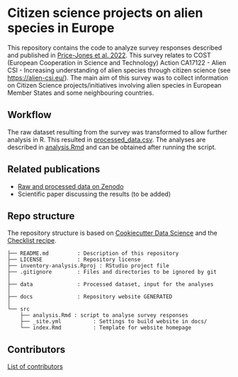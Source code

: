 # Citizen science projects on alien species in Europe

This repository contains the code to analyze survey responses described and published in [Price-Jones et al. 2022](https://doi.org/10.5281/zenodo.4719259). This survey relates to COST (European Cooperation in Science and Technology) Action CA17122 - Alien CSI - Increasing understanding of alien species through citizen science (see https://alien-csi.eu/). The main aim of this survey was to collect information on Citizen Science projects/initiatives involving alien species in European Member States and some neighbouring countries.

## Workflow

The raw dataset resulting from the survey was transformed to allow further analysis in R. This resulted in [processed_data.csv](https://github.com/alien-csi/inventory-analysis/blob/master/data/processed_data.csv). The analyses are described in [analysis.Rmd](https://github.com/alien-csi/inventory-analysis/blob/master/src/analysis.Rmd) and can be obtained after running the script.

## Related publications

* [Raw and processed data on Zenodo](https://doi.org/10.5281/zenodo.4719259)
* Scientific paper discussing the results (to be added)

## Repo structure

The repository structure is based on [Cookiecutter Data Science](http://drivendata.github.io/cookiecutter-data-science/) and the [Checklist recipe](https://github.com/trias-project/checklist-recipe). 

```
├── README.md         : Description of this repository
├── LICENSE           : Repository license
├── inventory-analysis.Rproj : RStudio project file
├── .gitignore        : Files and directories to be ignored by git
│
├── data              : Processed dataset, input for the analyses
│
├── docs              : Repository website GENERATED
│
└── src
    ├── analysis.Rmd : script to analyse survey responses
    ├── _site.yml          : Settings to build website in docs/
    └── index.Rmd          : Template for website homepage
```

## Contributors

[List of contributors](https://github.com/alien-csi/inventory-analysis/graphs/contributors)

